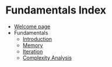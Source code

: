 # Fundamentals Index

- [Welcome page](../Welcome.md)<br>
- Fundamentals
    - [Introduction](./1.1-Introduction.md)<br>
    - [Memory](./1.2-Memory.md)<br>
    - [Iteration](./1.3-Iteration.md)<br>
    - [Complexity Analysis](./1.4-Complexity_Analysis.md)<br>
